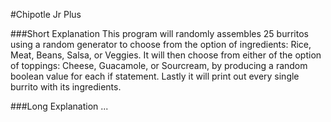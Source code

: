 #Chipotle Jr Plus

###Short Explanation
This program will randomly assembles 25 burritos using a random generator to
choose from the option of ingredients: Rice, Meat, Beans, Salsa, or Veggies.
It will then choose from either of the option of toppings: Cheese, Guacamole,
or Sourcream, by producing a random boolean value for each if statement.
Lastly it will print out every single burrito with its ingredients.

###Long Explanation
... 
